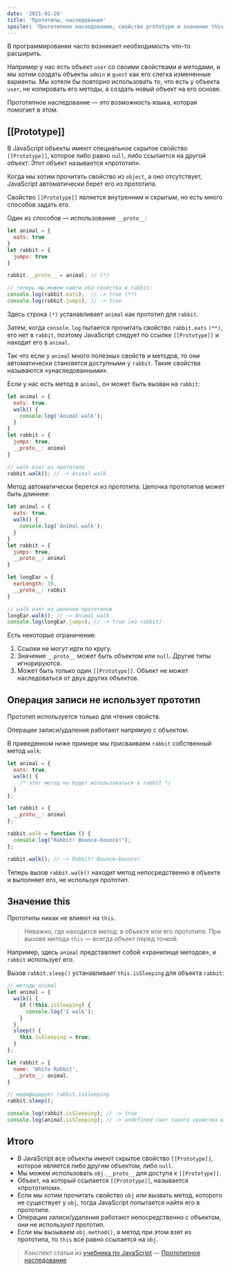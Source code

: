 ```yaml
---
date: '2021-01-26'
title: 'Прототипы, наследование'
spoiler: 'Прототипное наследование, свойство prototype и значение this.'
---
```


В программировании часто возникает необходимость что-то расширить.

Например у нас есть объект `user` со своими свойствами и методами, и мы хотим создать объекты `admin` и `guest` как его
слегка измененные варианты. Мы хотели бы повторно использовать то, что есть у объекта `user`, не копировать его методы,
а создать новый объект на его основе.

Прототипное наследование — это возможность языка, которая помогает в этом.

## [[Prototype]]

В JavaScript объекты имеют специальное скрытое свойство `[[Prototype]]`, которое либо равно `null`, либо ссылается на
другой объект. Этот объект называется «прототип».

Когда мы хотим прочитать свойство из `object`, а оно отсутствует, JavaScript автоматически берет его из прототипа.

Свойство `[[Prototype]]` является внутренним и скрытым, но есть много способов задать его.

Один из способов — использование `__proto__`:

```jsx
let animal = {
  eats: true
}
let rabbit = {
  jumps: true
}

rabbit.__proto__ = animal; // (*)

// теперь мы можем найти оба свойства в rabbit:
console.log(rabbit.eats);  // -> true (**)
console.log(rabbit.jumps); // -> true
```

Здесь строка `(*)` устанавливает `animal` как прототип для `rabbit`.

Затем, когда `console.log` пытается прочитать свойство `rabbit.eats` `(**)`, его нет в `rabbit`, поэтому JavaScript
следует по ссылке `[[Prototype]]` и находит его в `animal`.

Так что если у `animal` много полезных свойств и методов, то они автоматически становятся доступными у `rabbit`. Такие
свойства называются «унаследованными».

Если у нас есть метод в `animal`, он может быть вызван на `rabbit`:

```jsx
let animal = {
  eats: true,
  walk() {
    console.log('Animal walk');
  }
}
let rabbit = {
  jumps: true,
  __proto__: animal
}

// walk взят из прототипа
rabbit.walk(); // -> Animal walk
```

Метод автоматически берется из прототипа. Цепочка прототипов может быть длиннее:

```jsx
let animal = {
  eats: true,
  walk() {
    console.log('Animal walk');
  }
}
let rabbit = {
  jumps: true,
  __proto__: animal
}

let longEar = {
  earLength: 10,
  __proto__: rabbit
}

// walk взят из цепочки прототипов
longEar.walk(); // -> Animal walk
console.log(longEar.jumps); // -> true (из rabbit)
```

Есть некоторые ограничения:

1. Ссылки не могут идти по кругу.
2. Значение `__proto__` может быть объектом или `null`. Другие типы игнорируются.
3. Может быть только один `[[Prototype]]`. Объект не может наследоваться от двух других объектов.

## Операция записи не использует прототип

Прототип используется только для чтения свойств.

Операции записи/удаления работают напрямую с объектом.

В приведенном ниже примере мы присваиваем `rabbit` собственный метод `walk`:

```jsx
let animal = {
  eats: true,
  walk() {
    /* этот метод не будет использоваться в rabbit */
  }
};

let rabbit = {
  __proto__: animal
};

rabbit.walk = function () {
  console.log("Rabbit! Bounce-bounce!");
};

rabbit.walk(); // -> Rabbit! Bounce-bounce!
```

Теперь вызов `rabbit.walk()` находит метод непосредственно в объекте и выполняет его, не используя прототип.

## Значение this

Прототипы никак не влияют на `this`.

> Неважно, где находится метод: в объекте или его прототипе. При вызове
> метода `this` — всегда объект перед точкой.

Например, здесь `animal` представляет собой «хранилище методов», и `rabbit` использует его.

Вызов `rabbit.sleep()` устанавливает `this.isSleeping` для объекта `rabbit`:

```jsx
// методы animal
let animal = {
  walk() {
    if (!this.isSleeping) {
      console.log('I walk');
    }
  },
  sleep() {
    this.isSleeping = true;
  }
};

let rabbit = {
  name: 'White Rabbit',
  __proto__: animal,
}

// модифицирует rabbit.isSleeping
rabbit.sleep();

console.log(rabbit.isSleeping); // -> true
console.log(animal.isSleeping); // -> undefined (нет такого свойства в прототипе)
```

## Итого

- В JavaScript все объекты имеют скрытое свойство `[[Prototype]]`, которое является либо другим объектом, либо `null`.
- Мы можем использовать `obj.__proto__` для доступа к `[[Prototype]]`.
- Объект, на который ссылается `[[Prototype]]`, называется «прототипом».
- Если мы хотим прочитать свойство `obj` или вызвать метод, которого не существует у `obj`, тогда JavaScript попытается
  найти его в прототипе.
- Операции записи/удаления работают непосредственно с объектом, они не используют прототип.
- Если мы вызываем `obj.method()`, а метод при этом взят из прототипа, то `this` все равно ссылается на `obj`.

> Конспект статьи из [учебника по JavaScript](https://learn.javascript.ru/) — [Прототипное наследование](https://learn.javascript.ru/prototype-inheritance)

